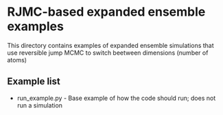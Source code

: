 RJMC-based expanded ensemble examples
=====================================
This directory contains examples of expanded ensemble simulations 
that use reversible jump MCMC to switch beetween dimensions (number of atoms)

Example list
-------------
* run_example.py - Base example of how the code should run; does not run a simulation
